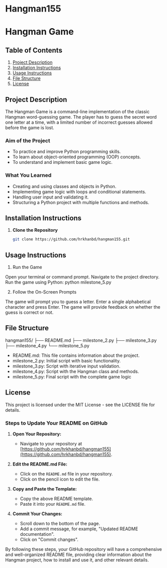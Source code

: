 # Hangman155
# Hangman Game

## Table of Contents
1. [Project Description](#project-description)
2. [Installation Instructions](#installation-instructions)
3. [Usage Instructions](#usage-instructions)
4. [File Structure](#file-structure)
5. [License](#license)

## Project Description
The Hangman Game is a command-line implementation of the classic Hangman word-guessing game. The player has to guess the secret word one letter at a time, with a limited number of incorrect guesses allowed before the game is lost.

### Aim of the Project
- To practice and improve Python programming skills.
- To learn about object-oriented programming (OOP) concepts.
- To understand and implement basic game logic.

### What You Learned
- Creating and using classes and objects in Python.
- Implementing game logic with loops and conditional statements.
- Handling user input and validating it.
- Structuring a Python project with multiple functions and methods.

## Installation Instructions
1. **Clone the Repository**
   ```bash
   git clone https://github.com/hrkhanbd/hangman155.git


## Usage Instructions
1. Run the Game

Open your terminal or command prompt.
Navigate to the project directory.
Run the game using Python: python milestone_5.py

2. Follow the On-Screen Prompts

The game will prompt you to guess a letter.
Enter a single alphabetical character and press Enter.
The game will provide feedback on whether the guess is correct or not.
  
## File Structure

hangman155/
├── README.md
├── milestone_2.py
├── milestone_3.py
├── milestone_4.py
└── milestone_5.py

- README.md: This file contains information about the project.
- milestone_2.py: Initial script with basic functionality.
- milestone_3.py: Script with iterative input validation.
- milestone_4.py: Script with the Hangman class and methods.
- milestone_5.py: Final script with the complete game logic

## License
This project is licensed under the MIT License - see the LICENSE file for details.


### Steps to Update Your README on GitHub

1. **Open Your Repository:**
   - Navigate to your repository at [https://github.com/hrkhanbd/hangman155](https://github.com/hrkhanbd/hangman155).

2. **Edit the README.md File:**
   - Click on the `README.md` file in your repository.
   - Click on the pencil icon to edit the file.

3. **Copy and Paste the Template:**
   - Copy the above README template.
   - Paste it into your `README.md` file.

4. **Commit Your Changes:**
   - Scroll down to the bottom of the page.
   - Add a commit message, for example, "Updated README documentation".
   - Click on "Commit changes".

By following these steps, your GitHub repository will have a comprehensive and well-organized README file, providing clear information about the Hangman project, how to install and use it, and other relevant details.






